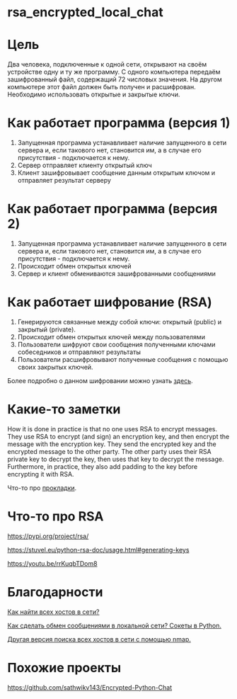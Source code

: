 # rsa_encrypted_local_chat
 
# Цель
Два человека, подключенные к одной сети, открывают на своём устройстве одну и ту же программу. С одного компьютера передаём зашифрованный файл, содержащий 72 числовых значения. На другом компьютере этот файл должен быть получен и расшифрован. Необходимо использовать открытые и закрытые ключи.

# Как работает программа (версия 1)
1. Запущенная программа устанавливает наличие запущенного в сети сервера и, если такового нет, становится им, а в случае его присутствия - подключается к нему.
2. Сервер отправляет клиенту открытый ключ
3. Клиент зашифровывает сообщение данным открытым ключом и отправляет результат серверу

# Как работает программа (версия 2)
1. Запущенная программа устанавливает наличие запущенного в сети сервера и, если такового нет, становится им, а в случае его присутствия - подключается к нему.
2. Происходит обмен открытых ключей
3. Сервер и клиент обмениваются зашифрованными сообщениями

# Как работает шифрование (RSA)
1. Генерируются связанные между собой ключи: открытый (public) и закрытый (private).
2. Происходит обмен открытых ключей между пользователями
3. Пользователи шифруют свои сообщения полученными ключами собеседников и отправляют результаты
4. Пользователи расшифровывают полученные сообщения с помощью своих закрытых ключей.

Более подробно о данном шифровании можно узнать [здесь](http://www.michurin.net/computer-science/rsa.html).

# Какие-то заметки
How it is done in practice is that no one uses RSA to encrypt messages. They use RSA to encrypt (and sign) an encryption key, and then encrypt the message with the encryption key. They send the encrypted key and the encrypted message to the other party. The other party uses their RSA private key to decrypt the key, then uses that key to decrypt the message. Furthermore, in practice, they also add padding to the key before encrypting it with RSA.

Что-то про [прокладки](https://en.wikipedia.org/wiki/Padding_(cryptography)).

# Что-то про RSA
https://pypi.org/project/rsa/

https://stuvel.eu/python-rsa-doc/usage.html#generating-keys

https://youtu.be/rrKuqbTDom8

# Благодарности

[Как найти всех хостов в сети?](https://www.tutorialspoint.com/python_penetration_testing/python_penetration_testing_network_scanner.htm)

[Как сделать обмен сообщениями в локальной сети? Сокеты в Python.](https://youtu.be/3QiPPX-KeSc)

[Другая версия поиска всех хостов в сети с помощью nmap.](https://youtu.be/FrT_n5BkpK4)

# Похожие проекты
https://github.com/sathwikv143/Encrypted-Python-Chat
